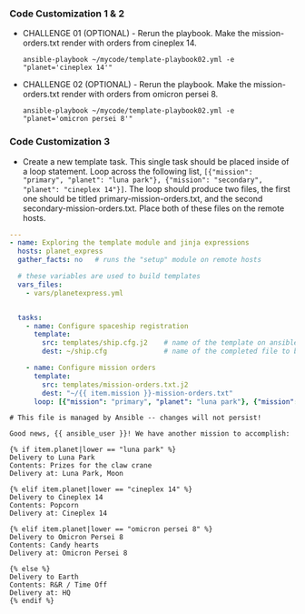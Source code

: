 ### Code Customization 1 & 2

- CHALLENGE 01 (OPTIONAL) - Rerun the playbook. Make the mission-orders.txt render with orders from cineplex 14.
    
    `ansible-playbook ~/mycode/template-playbook02.yml -e "planet='cineplex 14'"`
    
- CHALLENGE 02 (OPTIONAL) - Rerun the playbook. Make the mission-orders.txt render with orders from omicron persei 8.

    `ansible-playbook ~/mycode/template-playbook02.yml -e "planet='omicron persei 8'"`
    
### Code Customization 3

- Create a new template task. This single task should be placed inside of a loop statement. Loop across the following list, `[{"mission": "primary", "planet": "luna park"}, {"mission": "secondary", "planet": "cineplex 14"}]`. The loop should produce two files, the first one should be titled primary-mission-orders.txt, and the second secondary-mission-orders.txt. Place both of these files on the remote hosts.

```yaml
---
- name: Exploring the template module and jinja expressions
  hosts: planet_express
  gather_facts: no   # runs the "setup" module on remote hosts

  # these variables are used to build templates
  vars_files:
    - vars/planetexpress.yml


  tasks:
    - name: Configure spaceship registration
      template:
        src: templates/ship.cfg.j2    # name of the template on ansible controller
        dest: ~/ship.cfg              # name of the completed file to be placed on the target system

    - name: Configure mission orders
      template:
        src: templates/mission-orders.txt.j2
        dest: "~/{{ item.mission }}-mission-orders.txt"
      loop: [{"mission": "primary", "planet": "luna park"}, {"mission": "secondary", "planet": "cineplex 14"}]     
```

```
# This file is managed by Ansible -- changes will not persist!

Good news, {{ ansible_user }}! We have another mission to accomplish:

{% if item.planet|lower == "luna park" %}
Delivery to Luna Park
Contents: Prizes for the claw crane
Delivery at: Luna Park, Moon

{% elif item.planet|lower == "cineplex 14" %}
Delivery to Cineplex 14
Contents: Popcorn
Delivery at: Cineplex 14

{% elif item.planet|lower == "omicron persei 8" %}
Delivery to Omicron Persei 8
Contents: Candy hearts
Delivery at: Omicron Persei 8

{% else %}
Delivery to Earth
Contents: R&R / Time Off
Delivery at: HQ
{% endif %}
```
